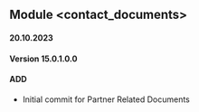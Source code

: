 ## Module <contact_documents>

#### 20.10.2023
#### Version 15.0.1.0.0
#### ADD
- Initial commit for Partner Related Documents
